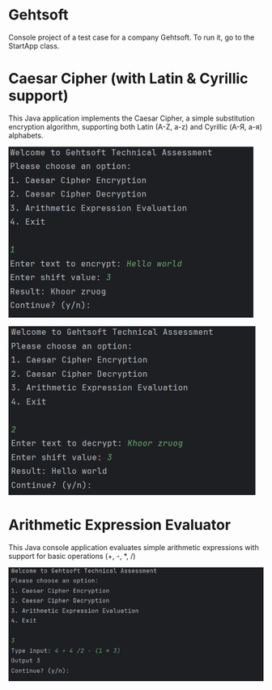 # Gehtsoft
Console project of a test case for a company Gehtsoft.
To run it, go to the StartApp class.

#  Caesar Cipher (with Latin & Cyrillic support)
This Java application implements the Caesar Cipher, a simple substitution encryption algorithm, supporting both Latin (A-Z, a-z) and Cyrillic (А-Я, а-я) alphabets.

![Screen1.jpg](images%2FScreen1.jpg)

![Screen2.jpg](images%2FScreen2.jpg)

# Arithmetic Expression Evaluator
This Java console application evaluates simple arithmetic expressions with support for basic operations (+, -, *, /)

![Screen3.jpg](images%2FScreen3.jpg)